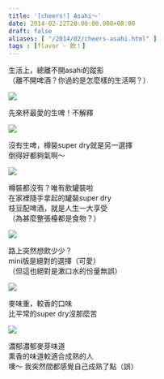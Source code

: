 ```yaml
---
title: '[cheers!] Asahi～'
date: 2014-02-22T20:00:00.000+08:00
draft: false
aliases: [ "/2014/02/cheers-asahi.html" ]
tags : [flavor - 飲！]
---
```


生活上，總離不開asahi的蹤影  
（離不開啤酒？你過的是怎麼樣的生活啊？）  

[![](https://2.bp.blogspot.com/--Zg__5sokt4/XC4GuQR8efI/AAAAAAAAD1Q/WNJgAuVGXq0mmYEemUgXP5Q_tuh7nC9xQCLcBGAs/s640/51.jpg)](https://2.bp.blogspot.com/--Zg__5sokt4/XC4GuQR8efI/AAAAAAAAD1Q/WNJgAuVGXq0mmYEemUgXP5Q_tuh7nC9xQCLcBGAs/s1600/51.jpg)

先來杯最愛的生啤！不解釋  

[![](https://4.bp.blogspot.com/--JYCuRrY_r4/XC4G2KRUPoI/AAAAAAAAD1U/-NdGaah8_zcucYuF_N_DQXmPEJ-BY5uqACLcBGAs/s640/52.jpg)](https://4.bp.blogspot.com/--JYCuRrY_r4/XC4G2KRUPoI/AAAAAAAAD1U/-NdGaah8_zcucYuF_N_DQXmPEJ-BY5uqACLcBGAs/s1600/52.jpg)

沒有生啤，樽裝super dry就是另一選擇  
倒得好都夠氣啊～  

[![](https://2.bp.blogspot.com/-PesWb0ok0VE/XC4G78x6zYI/AAAAAAAAD1Y/ZMMF2Fq84SgPDTLdXH8mUCPJHGelUuvbQCLcBGAs/s640/53.jpg)](https://2.bp.blogspot.com/-PesWb0ok0VE/XC4G78x6zYI/AAAAAAAAD1Y/ZMMF2Fq84SgPDTLdXH8mUCPJHGelUuvbQCLcBGAs/s1600/53.jpg)

樽裝都沒有？唯有飲罐裝啦  
在家裡隨手拿起的罐裝super dry  
枝豆配啤酒，就是人生一大享受  
（為甚麼整張檯都是食物？）  

[![](https://1.bp.blogspot.com/-cBQRtsxgFuY/XC4HCfw9C-I/AAAAAAAAD1g/Pj76iMHo4Uwt4yE7u0ruPJ2G9dzkfBySQCLcBGAs/s640/54.jpg)](https://1.bp.blogspot.com/-cBQRtsxgFuY/XC4HCfw9C-I/AAAAAAAAD1g/Pj76iMHo4Uwt4yE7u0ruPJ2G9dzkfBySQCLcBGAs/s1600/54.jpg)

路上突然想飲少少？  
mini版是絕對的選擇（可愛）  
（但這也絕對是漱口水的份量無誤）  

[![](https://1.bp.blogspot.com/-LLpTb3ouLNA/XC4HHyye-sI/AAAAAAAAD1k/oGlGggqKMpIXb1uLvowusDJBYVnwtX1uwCLcBGAs/s640/55.jpg)](https://1.bp.blogspot.com/-LLpTb3ouLNA/XC4HHyye-sI/AAAAAAAAD1k/oGlGggqKMpIXb1uLvowusDJBYVnwtX1uwCLcBGAs/s1600/55.jpg)

麥味重，較香的口味  
比平常的super dry沒那麼苦  

[![](https://1.bp.blogspot.com/-eSvVuJhJ0tM/XC4HN1pE-aI/AAAAAAAAD1o/6lVboEvnssM1yAnLgIAzxDHiMBSRkohmwCLcBGAs/s640/56.jpg)](https://1.bp.blogspot.com/-eSvVuJhJ0tM/XC4HN1pE-aI/AAAAAAAAD1o/6lVboEvnssM1yAnLgIAzxDHiMBSRkohmwCLcBGAs/s1600/56.jpg)

濃郁濃郁麥芽味道  
熏香的味道較適合成熟的人  
噢～ 我突然間都感覺自己成熟了點（誤）